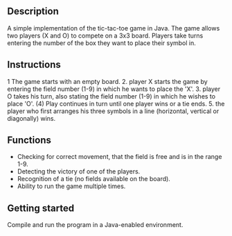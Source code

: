 ## Description

A simple implementation of the tic-tac-toe game in Java. The game allows two players (X and O) to compete on a 3x3 board. Players take turns entering the number of the box they want to place their symbol in.

## Instructions

1 The game starts with an empty board.
2. player X starts the game by entering the field number (1-9) in which he wants to place the 'X'.
3. player O takes his turn, also stating the field number (1-9) in which he wishes to place 'O'.
(4) Play continues in turn until one player wins or a tie ends.
5. the player who first arranges his three symbols in a line (horizontal, vertical or diagonally) wins.

## Functions

- Checking for correct movement, that the field is free and is in the range 1-9.
- Detecting the victory of one of the players.
- Recognition of a tie (no fields available on the board).
- Ability to run the game multiple times.

## Getting started

Compile and run the program in a Java-enabled environment.
